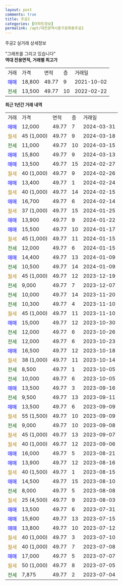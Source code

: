 ```yaml
---
layout: post
comments: true
title: 주공2
categories: [아파트정보]
permalink: /apt/대전광역시중구문화동주공2
---
```


주공2 실거래 상세정보

<script type="text/javascript">
  google.charts.load('current', {'packages':['line', 'corechart']});
  google.charts.setOnLoadCallback(drawChart);

  function drawChart() {
    var data = new google.visualization.DataTable();
    data.addColumn('date', '거래일');
    data.addColumn('number', "매매");
    data.addColumn('number', "전세");
    data.addColumn('number', "전매");

    data.addRows([[new Date(Date.parse("2024-03-31")), 12000, null, null], [new Date(Date.parse("2024-03-18")), null, null, null], [new Date(Date.parse("2024-03-15")), null, 11000, null], [new Date(Date.parse("2024-03-13")), 15800, null, null], [new Date(Date.parse("2024-02-27")), 13500, null, null], [new Date(Date.parse("2024-02-26")), null, null, null], [new Date(Date.parse("2024-02-24")), 13400, null, null], [new Date(Date.parse("2024-02-15")), null, null, null], [new Date(Date.parse("2024-02-14")), 16700, null, null], [new Date(Date.parse("2024-01-25")), null, null, null], [new Date(Date.parse("2024-01-22")), 13900, null, null], [new Date(Date.parse("2024-01-17")), 15500, null, null], [new Date(Date.parse("2024-01-15")), null, null, null], [new Date(Date.parse("2024-01-15")), null, 12000, null], [new Date(Date.parse("2024-01-09")), 14400, null, null], [new Date(Date.parse("2024-01-09")), null, 10500, null], [new Date(Date.parse("2023-12-19")), null, null, null], [new Date(Date.parse("2023-12-07")), null, 9000, null], [new Date(Date.parse("2023-11-20")), null, 10000, null], [new Date(Date.parse("2023-11-10")), null, 10300, null], [new Date(Date.parse("2023-11-10")), null, null, null], [new Date(Date.parse("2023-10-30")), 15000, null, null], [new Date(Date.parse("2023-10-26")), null, 12000, null], [new Date(Date.parse("2023-10-23")), null, 12000, null], [new Date(Date.parse("2023-10-18")), 16500, null, null], [new Date(Date.parse("2023-10-14")), null, null, null], [new Date(Date.parse("2023-10-05")), null, 8500, null], [new Date(Date.parse("2023-10-05")), null, 10000, null], [new Date(Date.parse("2023-09-16")), 13500, null, null], [new Date(Date.parse("2023-09-11")), null, 9500, null], [new Date(Date.parse("2023-09-09")), 13500, null, null], [new Date(Date.parse("2023-09-09")), null, null, null], [new Date(Date.parse("2023-09-08")), null, 9000, null], [new Date(Date.parse("2023-09-07")), null, null, null], [new Date(Date.parse("2023-09-06")), null, null, null], [new Date(Date.parse("2023-08-21")), 16000, null, null], [new Date(Date.parse("2023-08-16")), 13900, null, null], [new Date(Date.parse("2023-08-15")), null, null, null], [new Date(Date.parse("2023-08-10")), 14500, null, null], [new Date(Date.parse("2023-08-08")), null, 8000, null], [new Date(Date.parse("2023-08-03")), null, null, null], [new Date(Date.parse("2023-07-31")), 13500, null, null], [new Date(Date.parse("2023-07-15")), 15600, null, null], [new Date(Date.parse("2023-07-12")), 13800, null, null], [new Date(Date.parse("2023-07-10")), null, null, null], [new Date(Date.parse("2023-07-08")), null, null, null], [new Date(Date.parse("2023-07-07")), 17000, null, null], [new Date(Date.parse("2023-07-05")), null, null, null], [new Date(Date.parse("2023-07-04")), null, 7875, null]]);

    var options = {
      hAxis: {
        format: 'yyyy/MM/dd'
      },    
      lineWidth: 0,
      pointsVisible: true,    
      title: '최근 1년간 유형별 실거래가 분포',
      legend: { position: 'bottom' }
    };

    var formatter = new google.visualization.NumberFormat({pattern:'###,###'} );
    formatter.format(data, 1);
    formatter.format(data, 2);
    
    setTimeout(function() {
        var chart = new google.visualization.LineChart(document.getElementById('columnchart_material'));
        chart.draw(data, (options));
        document.getElementById('loading').style.display = 'none';
    }, 200);
  }
</script>


<div id="loading" style="z-index:20; display: block; margin-left: 0px">"그래프를 그리고 있습니다"</div>
<div id="columnchart_material" style="width: 95%; margin-left: 0px; display: block"></div>
<!-- contents start -->
<b>역대 전용면적, 거래별 최고가</b>
<table class="sortable">
    <tr>
      <td>거래</td>
      <td>가격</td>
      <td>면적</td>
      <td>층</td>
      <td>거래일</td>
    </tr>
        <tr>
          <td><a style="color: blue">매매</a></td>
          <td>18,800</td>
          <td>49.77</td>
          <td>9</td>
          <td>2021-10-02</td>
        </tr>        
        <tr>
              <td><a style="color: darkgreen">전세</a></td>
              <td>13,500</td>
              <td>49.77</td>
              <td>10</td>
              <td>2022-02-22</td>
            </tr>        
    
</table>

<b>최근 1년간 거래 내역</b>

<table class="sortable">
    <tr>
      <td>거래</td>
      <td>가격</td>
      <td>면적</td>
      <td>층</td>
      <td>거래일</td>
    </tr>
    <tr>
      <td><a style="color: blue">매매</a></td>
      <td>12,000</td>
      <td>49.77</td>
      <td>7</td>
      <td>2024-03-31</td>
    </tr>          <tr>
      <td><a style="color: darkgoldenrod">월세</a></td>
      <td>45 (1,000)</td>
      <td>49.77</td>
      <td>9</td>
      <td>2024-03-18</td>
    </tr>          <tr>
      <td><a style="color: darkgreen">전세</a></td>
      <td>11,000</td>
      <td>49.77</td>
      <td>10</td>
      <td>2024-03-15</td>
    </tr>          <tr>
      <td><a style="color: blue">매매</a></td>
      <td>15,800</td>
      <td>49.77</td>
      <td>9</td>
      <td>2024-03-13</td>
    </tr>          <tr>
      <td><a style="color: blue">매매</a></td>
      <td>13,500</td>
      <td>49.77</td>
      <td>15</td>
      <td>2024-02-27</td>
    </tr>          <tr>
      <td><a style="color: darkgoldenrod">월세</a></td>
      <td>40 (1,000)</td>
      <td>49.77</td>
      <td>9</td>
      <td>2024-02-26</td>
    </tr>          <tr>
      <td><a style="color: blue">매매</a></td>
      <td>13,400</td>
      <td>49.77</td>
      <td>1</td>
      <td>2024-02-24</td>
    </tr>          <tr>
      <td><a style="color: darkgoldenrod">월세</a></td>
      <td>40 (1,000)</td>
      <td>49.77</td>
      <td>14</td>
      <td>2024-02-15</td>
    </tr>          <tr>
      <td><a style="color: blue">매매</a></td>
      <td>16,700</td>
      <td>49.77</td>
      <td>6</td>
      <td>2024-02-14</td>
    </tr>          <tr>
      <td><a style="color: darkgoldenrod">월세</a></td>
      <td>37 (1,000)</td>
      <td>49.77</td>
      <td>15</td>
      <td>2024-01-25</td>
    </tr>          <tr>
      <td><a style="color: blue">매매</a></td>
      <td>13,900</td>
      <td>49.77</td>
      <td>9</td>
      <td>2024-01-22</td>
    </tr>          <tr>
      <td><a style="color: blue">매매</a></td>
      <td>15,500</td>
      <td>49.77</td>
      <td>10</td>
      <td>2024-01-17</td>
    </tr>          <tr>
      <td><a style="color: darkgoldenrod">월세</a></td>
      <td>45 (1,000)</td>
      <td>49.77</td>
      <td>11</td>
      <td>2024-01-15</td>
    </tr>          <tr>
      <td><a style="color: darkgreen">전세</a></td>
      <td>12,000</td>
      <td>49.77</td>
      <td>6</td>
      <td>2024-01-15</td>
    </tr>          <tr>
      <td><a style="color: blue">매매</a></td>
      <td>14,400</td>
      <td>49.77</td>
      <td>13</td>
      <td>2024-01-09</td>
    </tr>          <tr>
      <td><a style="color: darkgreen">전세</a></td>
      <td>10,500</td>
      <td>49.77</td>
      <td>14</td>
      <td>2024-01-09</td>
    </tr>          <tr>
      <td><a style="color: darkgoldenrod">월세</a></td>
      <td>45 (1,000)</td>
      <td>49.77</td>
      <td>12</td>
      <td>2023-12-19</td>
    </tr>          <tr>
      <td><a style="color: darkgreen">전세</a></td>
      <td>9,000</td>
      <td>49.77</td>
      <td>7</td>
      <td>2023-12-07</td>
    </tr>          <tr>
      <td><a style="color: darkgreen">전세</a></td>
      <td>10,000</td>
      <td>49.77</td>
      <td>14</td>
      <td>2023-11-20</td>
    </tr>          <tr>
      <td><a style="color: darkgreen">전세</a></td>
      <td>10,300</td>
      <td>49.77</td>
      <td>4</td>
      <td>2023-11-10</td>
    </tr>          <tr>
      <td><a style="color: darkgoldenrod">월세</a></td>
      <td>45 (1,000)</td>
      <td>49.77</td>
      <td>11</td>
      <td>2023-11-10</td>
    </tr>          <tr>
      <td><a style="color: blue">매매</a></td>
      <td>15,000</td>
      <td>49.77</td>
      <td>12</td>
      <td>2023-10-30</td>
    </tr>          <tr>
      <td><a style="color: darkgreen">전세</a></td>
      <td>12,000</td>
      <td>49.77</td>
      <td>6</td>
      <td>2023-10-26</td>
    </tr>          <tr>
      <td><a style="color: darkgreen">전세</a></td>
      <td>12,000</td>
      <td>49.77</td>
      <td>6</td>
      <td>2023-10-23</td>
    </tr>          <tr>
      <td><a style="color: blue">매매</a></td>
      <td>16,500</td>
      <td>49.77</td>
      <td>12</td>
      <td>2023-10-18</td>
    </tr>          <tr>
      <td><a style="color: darkgoldenrod">월세</a></td>
      <td>38 (1,000)</td>
      <td>49.77</td>
      <td>11</td>
      <td>2023-10-14</td>
    </tr>          <tr>
      <td><a style="color: darkgreen">전세</a></td>
      <td>8,500</td>
      <td>49.77</td>
      <td>1</td>
      <td>2023-10-05</td>
    </tr>          <tr>
      <td><a style="color: darkgreen">전세</a></td>
      <td>10,000</td>
      <td>49.77</td>
      <td>6</td>
      <td>2023-10-05</td>
    </tr>          <tr>
      <td><a style="color: blue">매매</a></td>
      <td>13,500</td>
      <td>49.77</td>
      <td>3</td>
      <td>2023-09-16</td>
    </tr>          <tr>
      <td><a style="color: darkgreen">전세</a></td>
      <td>9,500</td>
      <td>49.77</td>
      <td>13</td>
      <td>2023-09-11</td>
    </tr>          <tr>
      <td><a style="color: blue">매매</a></td>
      <td>13,500</td>
      <td>49.77</td>
      <td>6</td>
      <td>2023-09-09</td>
    </tr>          <tr>
      <td><a style="color: darkgoldenrod">월세</a></td>
      <td>55 (1,500)</td>
      <td>49.77</td>
      <td>10</td>
      <td>2023-09-09</td>
    </tr>          <tr>
      <td><a style="color: darkgreen">전세</a></td>
      <td>9,000</td>
      <td>49.77</td>
      <td>10</td>
      <td>2023-09-08</td>
    </tr>          <tr>
      <td><a style="color: darkgoldenrod">월세</a></td>
      <td>45 (1,000)</td>
      <td>49.77</td>
      <td>13</td>
      <td>2023-09-07</td>
    </tr>          <tr>
      <td><a style="color: darkgoldenrod">월세</a></td>
      <td>40 (1,000)</td>
      <td>49.77</td>
      <td>12</td>
      <td>2023-09-06</td>
    </tr>          <tr>
      <td><a style="color: blue">매매</a></td>
      <td>16,000</td>
      <td>49.77</td>
      <td>5</td>
      <td>2023-08-21</td>
    </tr>          <tr>
      <td><a style="color: blue">매매</a></td>
      <td>13,900</td>
      <td>49.77</td>
      <td>12</td>
      <td>2023-08-16</td>
    </tr>          <tr>
      <td><a style="color: darkgoldenrod">월세</a></td>
      <td>40 (1,500)</td>
      <td>49.77</td>
      <td>1</td>
      <td>2023-08-15</td>
    </tr>          <tr>
      <td><a style="color: blue">매매</a></td>
      <td>14,500</td>
      <td>49.77</td>
      <td>15</td>
      <td>2023-08-10</td>
    </tr>          <tr>
      <td><a style="color: darkgreen">전세</a></td>
      <td>8,000</td>
      <td>49.77</td>
      <td>5</td>
      <td>2023-08-08</td>
    </tr>          <tr>
      <td><a style="color: darkgoldenrod">월세</a></td>
      <td>25 (4,500)</td>
      <td>49.77</td>
      <td>9</td>
      <td>2023-08-03</td>
    </tr>          <tr>
      <td><a style="color: blue">매매</a></td>
      <td>13,500</td>
      <td>49.77</td>
      <td>6</td>
      <td>2023-07-31</td>
    </tr>          <tr>
      <td><a style="color: blue">매매</a></td>
      <td>15,600</td>
      <td>49.77</td>
      <td>13</td>
      <td>2023-07-15</td>
    </tr>          <tr>
      <td><a style="color: blue">매매</a></td>
      <td>13,800</td>
      <td>49.77</td>
      <td>10</td>
      <td>2023-07-12</td>
    </tr>          <tr>
      <td><a style="color: darkgoldenrod">월세</a></td>
      <td>40 (1,000)</td>
      <td>49.77</td>
      <td>3</td>
      <td>2023-07-10</td>
    </tr>          <tr>
      <td><a style="color: darkgoldenrod">월세</a></td>
      <td>40 (1,000)</td>
      <td>49.77</td>
      <td>7</td>
      <td>2023-07-08</td>
    </tr>          <tr>
      <td><a style="color: blue">매매</a></td>
      <td>17,000</td>
      <td>49.77</td>
      <td>5</td>
      <td>2023-07-07</td>
    </tr>          <tr>
      <td><a style="color: darkgoldenrod">월세</a></td>
      <td>50 (1,000)</td>
      <td>49.77</td>
      <td>8</td>
      <td>2023-07-05</td>
    </tr>          <tr>
      <td><a style="color: darkgreen">전세</a></td>
      <td>7,875</td>
      <td>49.77</td>
      <td>2</td>
      <td>2023-07-04</td>
    </tr>      </table>
<!-- contents end -->    

